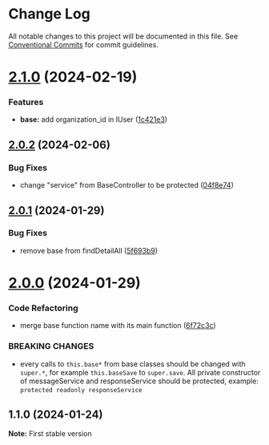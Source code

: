 # Change Log

All notable changes to this project will be documented in this file.
See [Conventional Commits](https://conventionalcommits.org) for commit guidelines.

# [2.1.0](https://github.com/PT-Akar-Inti-Teknologi/ait_nestjs_base/compare/@pt-akar-inti-teknologi/nestjs-base@2.0.2...@pt-akar-inti-teknologi/nestjs-base@2.1.0) (2024-02-19)


### Features

* **base:** add organization_id in IUser ([1c421e3](https://github.com/PT-Akar-Inti-Teknologi/ait_nestjs_base/commit/1c421e34774568ac73235abb1108229ebc042ba7))





## [2.0.2](https://github.com-ait/PT-Akar-Inti-Teknologi/ait_nestjs_base/compare/@pt-akar-inti-teknologi/nestjs-base@2.0.1...@pt-akar-inti-teknologi/nestjs-base@2.0.2) (2024-02-06)


### Bug Fixes

* change "service" from BaseController to be protected ([04f8e74](https://github.com-ait/PT-Akar-Inti-Teknologi/ait_nestjs_base/commit/04f8e744ab602bf8da663e303fce2ef1bf765871))





## [2.0.1](https://github.com-ait/PT-Akar-Inti-Teknologi/ait_nestjs_base/compare/@pt-akar-inti-teknologi/nestjs-base@2.0.0...@pt-akar-inti-teknologi/nestjs-base@2.0.1) (2024-01-29)


### Bug Fixes

* remove base from findDetailAll ([5f693b9](https://github.com-ait/PT-Akar-Inti-Teknologi/ait_nestjs_base/commit/5f693b95208c1f7536055444e95792120f1684c5))





# [2.0.0](https://github.com-ait/PT-Akar-Inti-Teknologi/ait_nestjs_base/compare/@pt-akar-inti-teknologi/nestjs-base@1.1.0...@pt-akar-inti-teknologi/nestjs-base@2.0.0) (2024-01-29)


### Code Refactoring

* merge base function name with its main function ([6f72c3c](https://github.com-ait/PT-Akar-Inti-Teknologi/ait_nestjs_base/commit/6f72c3cd0dfd13176d4737952d92865cb0527a21))


### BREAKING CHANGES

* every calls to `this.base*` from base classes should be changed with `super.*`, for example `this.baseSave` to `super.save`. All private constructor of messageService and responseService should be protected, example: `protected readonly responseService`





## 1.1.0 (2024-01-24)

**Note:** First stable version

